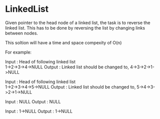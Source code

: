 # LinkedList

Given pointer to the head node of a linked list, the task is to reverse the linked list. This has to be done by reversing the list by changing links between nodes.

This soltion will have a time and space compexity of O(n) 

For example:

Input : Head of following linked list  
       1->2->3->4->NULL
Output : Linked list should be changed to,
       4->3->2->1->NULL

Input : Head of following linked list  
       1->2->3->4->5->NULL
Output : Linked list should be changed to,
       5->4->3->2->1->NULL

Input : NULL
Output : NULL

Input  : 1->NULL
Output : 1->NULL
